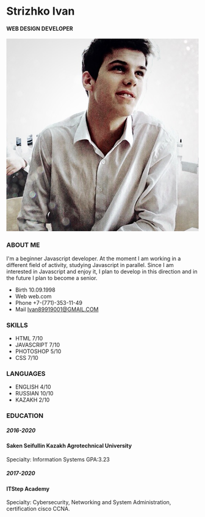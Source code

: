 # Strizhko Ivan
#### WEB DESIGN DEVELOPER
![logo](photo.JPG)

### ABOUT ME
I'm a beginner Javascript developer. At the moment I am working in a different field of activity, studying Javascript in parallel. Since I am interested in Javascript and enjoy it, I plan to develop in this direction and in the future I plan to become a senior.
* Birth 10.09.1998
* Web web.com
* Phone +7-(771)-353-11-49
* Mail Ivan89919001@GMAIL.COM

### SKILLS 
* HTML 7/10
* JAVASCRIPT 7/10
* PHOTOSHOP 5/10
* CSS 7/10

### LANGUAGES
* ENGLISH 4/10
* RUSSIAN 10/10
* KAZAKH 2/10

### EDUCATION
##### 2016-2020
#### Saken Seifullin Kazakh Agrotechnical University
Specialty: Information Systems GPA:3.23
##### 2017-2020
#### ITStep Academy
Specialty: Cybersecurity, Networking and System Administration, certification cisco CCNA. 
